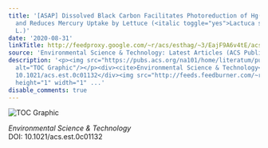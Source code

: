 ```yaml
---
title: '[ASAP] Dissolved Black Carbon Facilitates Photoreduction of Hg(II) to Hg(0)
  and Reduces Mercury Uptake by Lettuce (<italic toggle="yes">Lactuca sativa</italic>
  L.)'
date: '2020-08-31'
linkTitle: http://feedproxy.google.com/~r/acs/esthag/~3/EajF9A6v4tE/acs.est.0c01132
source: 'Environmental Science & Technology: Latest Articles (ACS Publications)'
description: '<p><img src="https://pubs.acs.org/na101/home/literatum/publisher/achs/journals/content/esthag/0/esthag.ahead-of-print/acs.est.0c01132/20200831/images/medium/es0c01132_0008.gif"
  alt="TOC Graphic"/></p><div><cite>Environmental Science & Technology</cite></div><div>DOI:
  10.1021/acs.est.0c01132</div><img src="http://feeds.feedburner.com/~r/acs/esthag/~4/EajF9A6v4tE"
  height="1" width="1" ...'
disable_comments: true
---
```

<p><img src="https://pubs.acs.org/na101/home/literatum/publisher/achs/journals/content/esthag/0/esthag.ahead-of-print/acs.est.0c01132/20200831/images/medium/es0c01132_0008.gif" alt="TOC Graphic"/></p><div><cite>Environmental Science & Technology</cite></div><div>DOI: 10.1021/acs.est.0c01132</div><img src="http://feeds.feedburner.com/~r/acs/esthag/~4/EajF9A6v4tE" height="1" width="1" ...